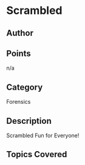# Scrambled
## Author

## Points
n/a
## Category
Forensics
## Description
Scrambled Fun for Everyone! 
## Topics Covered

